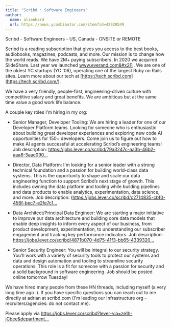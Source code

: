 ```yaml
---
title: "Scribd : Software Engineers"
author:
  name: alienhard
  url: https://news.ycombinator.com/item?id=42928549
---
```

Scribd - Software Engineers - US, Canada - ONSITE or REMOTE

Scribd is a reading subscription that gives you access to the best books, audiobooks, magazines, podcasts, and more. Our mission is to change how the world reads. We have 2M+ paying subscribers. In 2020 we acquired SlideShare. Last year we launched www.everand.com&#x2F;. We are one of the oldest YC startups (YC &#x27;06), operating one of the largest Ruby on Rails sites. Learn more about our tech at [<a href="https:&#x2F;&#x2F;tech.scribd.com" rel="nofollow">https:&#x2F;&#x2F;tech.scribd.com</a>](<a href="https:&#x2F;&#x2F;tech.scribd.com&#x2F;" rel="nofollow">https:&#x2F;&#x2F;tech.scribd.com&#x2F;</a>).

We have a very friendly, people-first, engineering-driven culture with competitive salary and great benefits. We are ambitious but at the same time value a good work life balance.

A couple key roles I&#x27;m hiring in my org:

* Senior Manager, Developer Tooling: We are hiring a leader for one of our Developer Platform teams. Looking for someone who is enthusiastic about building great developer experiences and exploring new code AI opportunities for 150+ developers. Come join us to figure out how to make AI agents successful at accelerating Scribd’s engineering teams! Job description: <a href="https:&#x2F;&#x2F;jobs.lever.co&#x2F;scribd&#x2F;79a3247c-aa3b-46b2-aaa8-3aae09000593" rel="nofollow">https:&#x2F;&#x2F;jobs.lever.co&#x2F;scribd&#x2F;79a3247c-aa3b-46b2-aaa8-3aae090...</a>

* Director, Data Platform: I&#x27;m looking for a senior leader with a strong technical foundation and a passion for building world-class data systems. This is the opportunity to shape and scale our data engineering function to support Scribd’s next stage of growth. This includes owning the data platform and tooling while building pipelines and data products to enable analytics, experimentation, data science, and more. Job description: (<a href="https:&#x2F;&#x2F;jobs.lever.co&#x2F;scribd&#x2F;c2714835-cbf0-456f-bec7-e2fe7c19de50" rel="nofollow">https:&#x2F;&#x2F;jobs.lever.co&#x2F;scribd&#x2F;c2714835-cbf0-456f-bec7-e2fe7c1...</a>

* Data Architect&#x2F;Principal Data Engineer: We are starting a major initiative to improve our data architecture and building core data models that enable deep insights to inform every aspect of our business, from product development, experimentation, to understanding our subscriber engagement and tracking key performance indicators. Job description: <a href="https:&#x2F;&#x2F;jobs.lever.co&#x2F;scribd&#x2F;4871b070-4d75-41f3-bb65-433932096ef9" rel="nofollow">https:&#x2F;&#x2F;jobs.lever.co&#x2F;scribd&#x2F;4871b070-4d75-41f3-bb65-4339320...</a>

* Senior Security Engineer: You will be integral to our security strategy. You’ll work with a variety of security tools to protect our systems and data and design automation and tooling to streamline security operations. This role is a fit for someone with a passion for security and a solid background in software engineering. Job should be posted online tomorrow Tuesday!

We have hired many people from these HN threads, including myself (a very long time ago :). If you have specific questions you can reach out to me directly at adrian at scribd.com (I&#x27;m leading our Infrastructure org - recruiters&#x2F;agencies: do not contact me).

Please apply via <a href="https:&#x2F;&#x2F;jobs.lever.co&#x2F;scribd?lever-via=ze1h-jCbee&amp;department=Engineering" rel="nofollow">https:&#x2F;&#x2F;jobs.lever.co&#x2F;scribd?lever-via=ze1h-jCbee&amp;department...</a>
<JobApplication />
